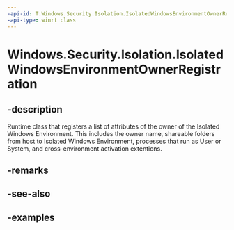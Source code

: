 ```yaml
---
-api-id: T:Windows.Security.Isolation.IsolatedWindowsEnvironmentOwnerRegistration
-api-type: winrt class
---
```


<!-- Class syntax.
public class IsolatedWindowsEnvironmentOwnerRegistration 
-->

# Windows.Security.Isolation.IsolatedWindowsEnvironmentOwnerRegistration

## -description
Runtime class that registers a list of attributes of the owner of the Isolated Windows Environment. This includes the owner name, shareable folders from host to Isolated Windows Environment, processes that run as User or System, and cross-environment activation extentions.
## -remarks

## -see-also

## -examples

